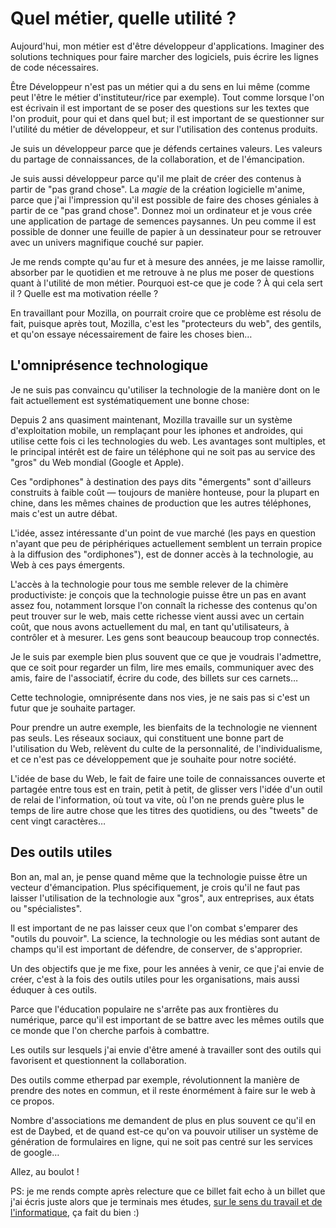 # Quel métier, quelle utilité ?


Aujourd'hui, mon métier est d'être développeur d'applications. Imaginer
des solutions techniques pour faire marcher des logiciels, puis écrire
les lignes de code nécessaires.

Être Développeur n'est pas un métier qui a du sens en lui même (comme
peut l'être le métier d'instituteur/rice par exemple). Tout comme
lorsque l'on est écrivain il est important de se poser des questions sur
les textes que l'on produit, pour qui et dans quel but; il est important
de se questionner sur l'utilité du métier de développeur, et sur
l'utilisation des contenus produits.

Je suis un développeur parce que je défends certaines valeurs. Les
valeurs du partage de connaissances, de la collaboration, et de
l'émancipation.

Je suis aussi développeur parce qu'il me plait de créer des contenus à
partir de "pas grand chose". La *magie* de la création logicielle
m'anime, parce que j'ai l'impression qu'il est possible de faire des
choses géniales à partir de ce "pas grand chose". Donnez moi un
ordinateur et je vous crée une application de partage de semences
paysannes. Un peu comme il est possible de donner une feuille de papier
à un dessinateur pour se retrouver avec un univers magnifique couché
sur papier.

Je me rends compte qu'au fur et à mesure des années, je me laisse
ramollir, absorber par le quotidien et me retrouve à ne plus me poser de
questions quant à l'utilité de mon métier. Pourquoi est-ce que je code ?
À qui cela sert il ? Quelle est ma motivation réelle ?

En travaillant pour Mozilla, on pourrait croire que ce problème est
résolu de fait, puisque après tout, Mozilla, c'est les "protecteurs du
web", des gentils, et qu'on essaye nécessairement de faire les choses
bien…

## L'omniprésence technologique

Je ne suis pas convaincu qu'utiliser la technologie de la manière dont
on le fait actuellement est systématiquement une bonne chose:

Depuis 2 ans quasiment maintenant, Mozilla travaille sur un système
d'exploitation mobile, un remplaçant pour les iphones et androides, qui
utilise cette fois ci les technologies du web. Les avantages sont
multiples, et le principal intérêt est de faire un téléphone qui ne soit
pas au service des "gros" du Web mondial (Google et Apple).

Ces "ordiphones" à destination des pays dits "émergents" sont d'ailleurs
construits à faible coût — toujours de manière honteuse, pour la plupart
en chine, dans les mêmes chaines de production que les autres
téléphones, mais c'est un autre débat.

L'idée, assez intéressante d'un point de vue marché (les pays en
question n'ayant que peu de périphériques actuellement semblent un
terrain propice à la diffusion des "ordiphones"), est de donner accès à
la technologie, au Web à ces pays émergents.

L'accès à la technologie pour tous me semble relever de la chimère
productiviste: je conçois que la technologie puisse être un pas en avant
assez fou, notamment lorsque l'on connaît la richesse des contenus qu'on
peut trouver sur le web, mais cette richesse vient aussi avec un certain
coût, que nous avons actuellement du mal, en tant qu'utilisateurs, à
contrôler et à mesurer. Les gens sont beaucoup beaucoup trop connectés.

Je le suis par exemple bien plus souvent que ce que je voudrais
l'admettre, que ce soit pour regarder un film, lire mes emails,
communiquer avec des amis, faire de l'associatif, écrire du code, des
billets sur ces carnets…

Cette technologie, omniprésente dans nos vies, je ne sais pas si c'est
un futur que je souhaite partager.

Pour prendre un autre exemple, les bienfaits de la technologie ne
viennent pas seuls. Les réseaux sociaux, qui constituent une bonne part
de l'utilisation du Web, relèvent du culte de la personnalité, de
l'individualisme, et ce n'est pas ce développement que je souhaite pour
notre société.

L'idée de base du Web, le fait de faire une toile de connaissances
ouverte et partagée entre tous est en train, petit à petit, de glisser
vers l'idée d'un outil de relai de l'information, où tout va vite, où
l'on ne prends guère plus le temps de lire autre chose que les titres
des quotidiens, ou des "tweets" de cent vingt caractères…

## Des outils utiles

Bon an, mal an, je pense quand même que la technologie puisse être un
vecteur d'émancipation. Plus spécifiquement, je crois qu'il ne faut pas
laisser l'utilisation de la technologie aux "gros", aux entreprises, aux
états ou "spécialistes".

Il est important de ne pas laisser ceux que l'on combat s'emparer des
"outils du pouvoir". La science, la technologie ou les médias sont
autant de champs qu'il est important de défendre, de conserver, de
s'approprier.

Un des objectifs que je me fixe, pour les années à venir, ce que j'ai
envie de créer, c'est à la fois des outils utiles pour les
organisations, mais aussi éduquer à ces outils.

Parce que l'éducation populaire ne s'arrête pas aux frontières du
numérique, parce qu'il est important de se battre avec les mêmes outils
que ce monde que l'on cherche parfois à combattre.

Les outils sur lesquels j'ai envie d'être amené à travailler sont des
outils qui favorisent et questionnent la collaboration.

Des outils comme etherpad par exemple, révolutionnent la manière de
prendre des notes en commun, et il reste énormément à faire sur le web à
ce propos.

Nombre d'associations me demandent de plus en plus souvent ce qu'il en
est de Daybed, et de quand est-ce qu'on va pouvoir utiliser un système
de génération de formulaires en ligne, qui ne soit pas centré sur les
services de google…

Allez, au boulot \!

PS: je me rends compte après relecture que ce billet fait echo à un
billet que j'ai écris juste alors que je terminais mes études, [sur le
sens du travail et de
l'informatique](%7Bfilename%7D2011.05.travailler-moins-mieux.rst), ça
fait du bien :)
